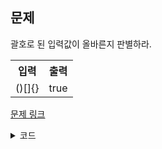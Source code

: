 ## 문제

괄호로 된 입력값이 올바른지 판별하라.

 <table>
	<th>입력</th>
	<th>출력</th>
	<tr><!-- 첫번째 줄 시작 -->
	    <td>()[]{}</td>
	    <td>true</td>
	</tr><!-- 첫번째 줄 끝 -->
</table>

<a href="https://leetcode.com/problems/valid-parentheses/" target="_blank">문제 링크</a>

<details>
<summary>코드</summary>
<div markdown="1">

```python
class Solution:
    def isValid(self, s: str) -> bool:
        stack = []
        table = {')' : '(', '}': '{', ']': '['}

        for char in s:
            if char not in table:
                stack.append(char)
            # not stack: 스택이 비었을 때 예외 처리
            elif not stack or table[char] != stack.pop():
                return False
        return len(stack) == 0
```

</div>
</details>